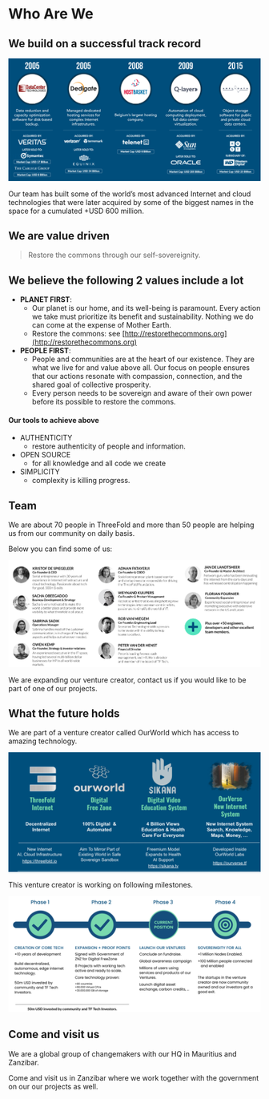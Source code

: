 # Who Are We

## We build on a successful track record

![](img/incubait_past.png)

Our team has built some of the world’s most advanced Internet and cloud technologies that were later acquired by some of the biggest names in the space for a cumulated +USD 600 million.


## We are value driven

> Restore the commons through our self-sovereignity.

## We believe the following 2 values include a lot

- **PLANET FIRST**: 
  - Our planet is our home, and its well-being is paramount. Every action we take must prioritize its benefit and sustainability. Nothing we do can come at the expense of Mother Earth.
  - Restore the commons: see [http://restorethecommons.org](http://restorethecommons.org)
- **PEOPLE FIRST**: 
  - People and communities are at the heart of our existence. They are what we live for and value above all. Our focus on people ensures that our actions resonate with compassion, connection, and the shared goal of collective prosperity.
  - Every person needs to be sovereign and aware of their own power before its possible to restore the commons.


#### Our tools to achieve above

- AUTHENTICITY
    - restore authenticity of people and information.
- OPEN SOURCE
    - for all knowledge and all code we create
- SIMPLICITY
    - complexity is killing progress.

## Team

We are about 70 people in ThreeFold and more than 50 people are helping us from our community on daily basis.

Below you can find some of us:

![](img/team111.png)

We are expanding our venture creator, contact us if you would like to be part of one of our projects.


## What the future holds

We are part of a venture creator called OurWorld which has access to amazing technology.

![](img/companies1.png)

This venture creator is working on following milestones.

![](img/future_venture_creator.png)




## Come and visit us

We are a global group of changemakers with our HQ in Mauritius and Zanzibar.

Come and visit us in Zanzibar where we work together with the government on our our projects as well.


